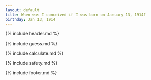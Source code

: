 ```yaml
---
layout: default
title: When was I conceived if I was born on January 13, 1914?
birthday: Jan 13, 1914
---
```


{% include header.md %}

{% include guess.md %}

{% include calculate.md %}

{% include safety.md %}

{% include footer.md %}



